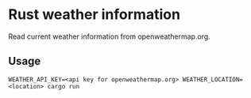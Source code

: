 # Rust weather information

Read current weather information from openweathermap.org.

## Usage

```
WEATHER_API_KEY=<api key for openweathermap.org> WEATHER_LOCATION=<location> cargo run
```
